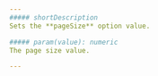 ```yaml
---
##### shortDescription
Sets the **pageSize** option value.

##### param(value): numeric
The page size value.

---
```

